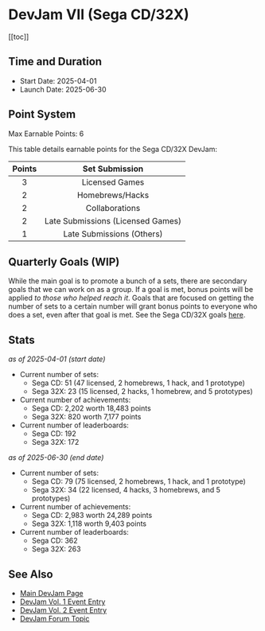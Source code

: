 # DevJam VII (Sega CD/32X)

[[toc]]

## Time and Duration

- Start Date: 2025-04-01
- Launch Date: 2025-06-30

## Point System

Max Earnable Points: 6

This table details earnable points for the Sega CD/32X DevJam:

| Points |                   Set Submission                               |
| :----: | :------------------------------------------------------------: |
|   3    |                Licensed Games                                  |
|   2    |                Homebrews/Hacks                                 |
|   2    |                Collaborations                                  |
|   2    |                Late Submissions (Licensed Games)               |
|   1    |                Late Submissions (Others)                       |

## Quarterly Goals (WIP)

While the main goal is to promote a bunch of a sets, there are secondary goals that we can work on as a group. If a goal is met, bonus points will be applied _to those who helped reach it_. Goals that are focused on getting the number of sets to a certain number will grant bonus points to everyone who does a set, even after that goal is met. See the Sega CD/32X goals [here](https://docs.google.com/spreadsheets/d/e/2PACX-1vQBjCQIp7tKJVLVjy7E8vKB5EX8QrhNoewPube5mPgaofdmdmGOrVUBSn1znasRfU55KhsYAC8XhRyi/pubhtml?gid=1501088985&single=true).

## Stats

_as of 2025-04-01 (start date)_

- Current number of sets:
  - Sega CD: 51 (47 licensed, 2 homebrews, 1 hack, and 1 prototype)
  - Sega 32X: 23 (15 licensed, 2 hacks, 1 homebrew, and 5 prototypes)
- Current number of achievements:
  - Sega CD: 2,202 worth 18,483 points
  - Sega 32X: 820 worth 7,177 points
- Current number of leaderboards:
  - Sega CD: 192
  - Sega 32X: 172

_as of 2025-06-30 (end date)_

- Current number of sets:
  - Sega CD: 79 (75 licensed, 2 homebrews, 1 hack, and 1 prototype)
  - Sega 32X: 34 (22 licensed, 4 hacks, 3 homebrews, and 5 prototypes)
- Current number of achievements:
  - Sega CD: 2,983 worth 24,289 points
  - Sega 32X: 1,118 worth 9,403 points
- Current number of leaderboards:
  - Sega CD: 362
  - Sega 32X: 263


## See Also

- [Main DevJam Page](/developer-docs/devjam)
- [DevJam Vol. 1 Event Entry](https://retroachievements.org/game/20000)
- [DevJam Vol. 2 Event Entry](https://retroachievements.org/game/30000)
- [DevJam Forum Topic](https://retroachievements.org/viewtopic.php?t=22368)
